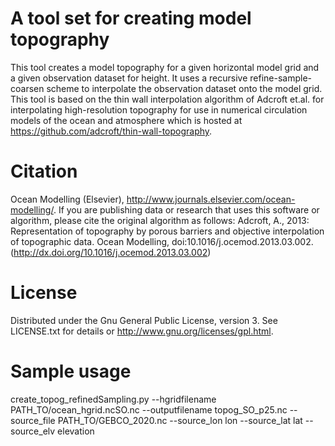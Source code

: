 # A tool set for creating model topography
This tool creates a model topography for a given horizontal model grid and a given observation dataset for height. It uses a recursive refine-sample-coarsen scheme to interpolate the observation dataset onto the model grid. 
This tool is based on the thin wall interpolation algorithm of Adcroft et.al. for interpolating high-resolution topography for use in numerical circulation models of the ocean and atmosphere which is hosted at https://github.com/adcroft/thin-wall-topography. 

# Citation
Ocean Modelling (Elsevier), http://www.journals.elsevier.com/ocean-modelling/. If you are publishing data or research that uses this software or algorithm, please cite the original algorithm as follows:
 Adcroft, A., 2013: Representation of topography by porous barriers and objective interpolation of topographic data. Ocean Modelling, doi:10.1016/j.ocemod.2013.03.002.(http://dx.doi.org/10.1016/j.ocemod.2013.03.002)

# License
Distributed under the Gnu General Public License, version 3. See LICENSE.txt for details or http://www.gnu.org/licenses/gpl.html.

# Sample usage
create_topog_refinedSampling.py --hgridfilename PATH_TO/ocean_hgrid.ncSO.nc --outputfilename topog_SO_p25.nc --source_file PATH_TO/GEBCO_2020.nc --source_lon lon --source_lat lat --source_elv elevation

